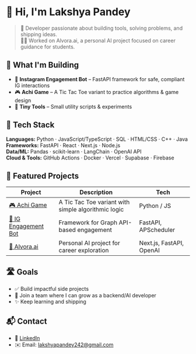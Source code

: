 # 👋 Hi, I'm Lakshya Pandey

> 🧠 Developer passionate about building tools, solving problems, and shipping ideas.  
> 👨‍💻 Worked on Alvora.ai, a personal AI project focused on career guidance for students.

## 🚀 What I'm Building
- 🤖 **Instagram Engagement Bot** – FastAPI framework for safe, compliant IG interactions  
- 🎮 **Achi Game** – A Tic Tac Toe variant to practice algorithms & game design  
- 🧰 **Tiny Tools** – Small utility scripts & experiments

## 🧰 Tech Stack
**Languages:** Python · JavaScript/TypeScript · SQL · HTML/CSS · C++ · Java  
**Frameworks:** FastAPI · React · Next.js · Node.js  
**Data/ML:** Pandas · scikit-learn · LangChain · OpenAI API  
**Cloud & Tools:** GitHub Actions · Docker · Vercel · Supabase · Firebase

## 🌟 Featured Projects
| Project | Description | Tech |
|---------|-------------|------|
| [🎮 Achi Game](https://github.com/LFGHcoder/Achi) | A Tic Tac Toe variant with simple algorithmic logic | Python / JS |
| [🤖 IG Engagement Bot](https://github.com/LFGHcoder/Projects) | Framework for Graph API-based engagement | FastAPI, APScheduler |
| [🧠 Alvora.ai](#) | Personal AI project for career exploration | Next.js, FastAPI, OpenAI |

## 🛣 Goals
- ✅ Build impactful side projects  
- 💼 Join a team where I can grow as a backend/AI developer  
- ✨ Keep learning and shipping

## 📬 Contact
- 💼 [LinkedIn](https://www.linkedin.com/in/lakshya-pandey-)  
- ✉️ Email: lakshyapandey242@gmail.com

